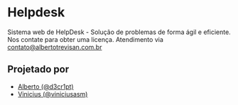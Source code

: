 # Helpdesk
Sistema web de HelpDesk - Solução de problemas de forma ágil e eficiente. 
Nos contate para obter uma licença.
Atendimento via [contato@albertotrevisan.com.br](contato@albertotrevisan.com.br)

## Projetado por 

- [Alberto (@d3cr1pt)](https://albertotrevisan.com.br)
- [Vinicius (@viniciusasm)](https://github.com/viniciusasm)
